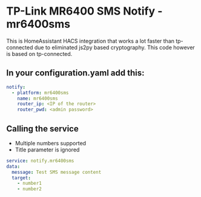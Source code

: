 # TP-Link MR6400 SMS Notify - mr6400sms
This is HomeAssistant HACS integration that works a lot faster than tp-connected due to eliminated js2py based cryptography.
This code however is based on tp-connected.

## In your configuration.yaml add this:
```yaml
notify:
  - platform: mr6400sms
    name: mr6400sms
    router_ip: <IP of the router>
    router_pwd: <admin password>
```

## Calling the service
- Multiple numbers supported
- Title parameter is ignored

```yaml
service: notify.mr6400sms
data:
  message: Test SMS message content
  target:
    - number1
    - number2
```
